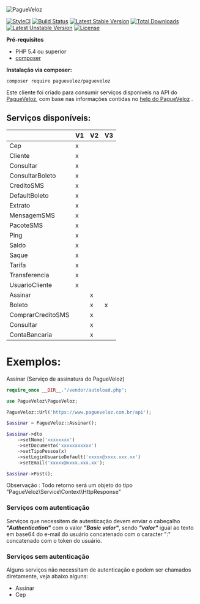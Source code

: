 ![PagueVeloz](https://www.pagueveloz.com.br/Content/Img/logo-pagueveloz-topo_03.png "PagueVeloz")

[![StyleCI](https://styleci.io/repos/27489184/shield)](https://styleci.io/repos/27489184)
[![Build Status](https://travis-ci.org/PagueVeloz/pagueveloz-php.svg)](https://travis-ci.org/PagueVeloz/pagueveloz-php)
[![Latest Stable Version](https://poser.pugx.org/pagueveloz/pagueveloz/v/stable)](https://packagist.org/packages/pagueveloz/pagueveloz) 
[![Total Downloads](https://poser.pugx.org/pagueveloz/pagueveloz/downloads)](https://packagist.org/packages/pagueveloz/pagueveloz) 
[![Latest Unstable Version](https://poser.pugx.org/pagueveloz/pagueveloz/v/unstable)](https://packagist.org/packages/pagueveloz/pagueveloz) 
[![License](https://poser.pugx.org/pagueveloz/pagueveloz/license)](https://packagist.org/packages/pagueveloz/pagueveloz)

**Pré-requisitos**

 * PHP 5.4 ou superior
 * [composer](https://getcomposer.org)

**Instalação via composer:**
```
composer require pagueveloz/pagueveloz
```

Este cliente foi criado para consumir serviços disponíveis na API do [PagueVeloz](https://www.pagueveloz.com.br), com base nas informações contidas no [help do PagueVeloz](https://www.pagueveloz.com.br/help) .

## Serviços disponíveis:
|                   	| V1 	| V2 	| V3 	|
|-------------------	|----	|----	|----	|
| Cep               	| x  	|    	|    	|
| Cliente           	| x  	|    	|    	|
| Consultar         	| x  	|    	|    	|
| ConsultarBoleto   	| x  	|    	|    	|
| CreditoSMS        	| x  	|    	|    	|
| DefaultBoleto     	| x  	|    	|    	|
| Extrato           	| x  	|    	|    	|
| MensagemSMS       	| x  	|    	|    	|
| PacoteSMS         	| x  	|    	|    	|
| Ping              	| x  	|    	|    	|
| Saldo             	| x  	|    	|    	|
| Saque             	| x  	|    	|    	|
| Tarifa            	| x  	|    	|    	|
| Transferencia     	| x  	|    	|    	|
| UsuarioCliente    	| x  	|    	|    	|
| Assinar           	|    	| x  	|    	|
| Boleto            	|    	| x  	| x  	|
| ComprarCreditoSMS 	|    	| x  	|    	|
| Consultar         	|    	| x  	|    	|
| ContaBancaria     	|    	| x  	|    	|

# Exemplos:

Assinar (Serviço de assinatura do PagueVeloz)
```php
require_once __DIR__."/vendor/autoload.php";

use PagueVeloz\PagueVeloz;

PagueVeloz::Url('https://www.pagueveloz.com.br/api');

$assinar = PagueVeloz::Assinar();

$assinar->dto
	->setNome('xxxxxxxx')
	->setDocumento('xxxxxxxxxxx')
	->setTipoPessoa(x)
	->setLoginUsuarioDefault('xxxxx@xxxx.xxx.xx')
	->setEmail('xxxxx@xxxx.xxx.xx');

$assinar->Post();
```
Observação : Todo retorno será um objeto do tipo "PagueVeloz\Service\Context\HttpResponse"

### Serviços com autenticação

Serviços que necessitem de autenticação devem enviar o cabeçalho ***"Authentication"*** com o valor ***"Basic valor"***, sendo ***"valor"*** igual ao texto em base64 do e-mail do usuário concatenado com o caracter ":" concatenado com o token do usuário.

### Serviços sem autenticação

Alguns serviços não necessitam de autenticação e podem ser chamados diretamente, veja abaixo alguns:

 * Assinar
 * Cep
